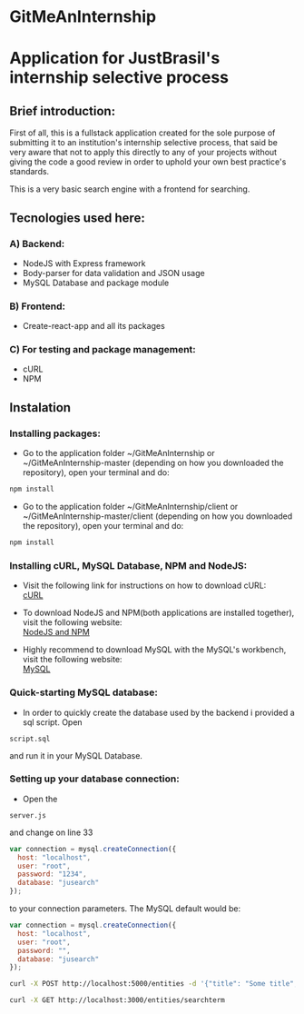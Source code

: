# GitMeAnInternship

# Application for JustBrasil's internship selective process

## Brief introduction:
First of all, this is a fullstack application created for the sole purpose of submitting it to an institution's  internship selective process, that said be very aware that not to apply this directly to any of your projects without giving the code a good review in order to uphold your own best practice's standards.

This is a very basic search engine with a frontend for searching.

## Tecnologies used here:
### A) Backend:
* NodeJS with Express framework
* Body-parser for data validation and JSON usage
* MySQL Database and package module
### B) Frontend:
* Create-react-app and all its packages
### C) For testing and package management:
* cURL
* NPM

## Instalation

### Installing packages:
* Go to the application folder ~/GitMeAnInternship or ~/GitMeAnInternship-master (depending on how you downloaded the repository), open your terminal and do:

```bash
npm install
```

* Go to the application folder ~/GitMeAnInternship/client or ~/GitMeAnInternship-master/client (depending on how you downloaded the repository), open your terminal and do:

```bash
npm install
```

### Installing cURL, MySQL Database, NPM and NodeJS:

* Visit the following link for instructions on how to download cURL: <br>
<a href="https://curl.haxx.se/download.html" target="_blank">cURL</a>


* To download NodeJS and NPM(both applications are installed together), visit the following website: <br>
<a href="https://nodejs.org/en/download/" target="_blank">NodeJS and NPM</a>

* Highly recommend to download MySQL with the MySQL's workbench, visit the following website: <br>
<a href="https://dev.mysql.com/downloads/" target="_blank"> MySQL</a>


### Quick-starting MySQL database:

* In order to quickly create the database used by the backend i provided a sql script. Open 
```
script.sql
```
and run it in your MySQL Database.

### Setting up your database connection:

* Open the 
```
server.js
```
and change on line 33
```js
var connection = mysql.createConnection({
  host: "localhost",
  user: "root",
  password: "1234",
  database: "jusearch"
});
```
to your connection parameters. The MySQL default would be:

```js
var connection = mysql.createConnection({
  host: "localhost",
  user: "root",
  password: "",
  database: "jusearch"
});
```

```bash
curl -X POST http://localhost:5000/entities -d '{"title": "Some title", "type": "TOPIC"}'
```

```bash
curl -X GET http://localhost:3000/entities/searchterm 
```


